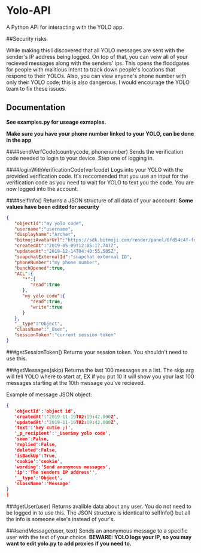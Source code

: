 # Yolo-API

A Python API for interacting with the YOLO app.

##Security risks

While making this I discovered that all YOLO messages are sent with the sender's IP address being logged. On top of that, you can veiw all of your recieved messages along with the senders' ips. This opens the floodgates for people with malitious intent to track down people's locations that respond to their YOLOs. Also, you can view anyone's phone number with only their YOLO code; this is also dangerous. I would encourage the YOLO team to fix these issues.

## Documentation

**See examples.py for useage exmaples.**

**Make sure you have your phone number linked to your YOLO, can be done in the app**


####sendVerfCode(countrycode, phonenumber)
Sends the verification code needed to login to your device. Step one of logging in.

####loginWithVerificationCode(verfcode)
Logs into your YOLO with the provided verification code. It's reccomended that you use an input for the verification code as you need to wait for YOLO to text you the code. You are now logged into the account.

####selfInfo()
Returns a JSON structure of all data of your acccount:
**Some values have been edited for security**
```json
{
   "objectId":"my yolo code",
   "username":"username",
   "displayName":"Archer",
   "bitmojiAvatarUrl":"https://sdk.bitmoji.com/render/panel/6fd54c4f-fdd1-4283-a768-bf54dc9399ae-AS1tcjbzndEPSwy5ioL_twqocqCt-v1.png?transparent=1&palette=1",
   "createdAt":"2019-05-09T12:05:17.747Z",
   "updatedAt":"2019-12-14T04:40:55.505Z",
   "snapchatExternalId":"snapchat external ID",
   "phoneNumber":"my phone number",
   "bunchOpened":true,
   "ACL":{
      "*":{
         "read":true
      },
      "my yolo code":{
         "read":true,
         "write":true
      }
   },
   "__type":"Object",
   "className":"_User",
   "sessionToken":"current session token"
}
```

###getSessionToken()
Returns your session token. You shouldn't need to use this.

###getMessages(skip)
Returns the last 100 messages as a list. The skip arg will tell YOLO where to start at, EX if you put 10 it will show you your last 100 messages starting at the 10th message you've recieved.

Example of message JSON object:

```json
{
   'objectId':'object id',
   'createdAt':'2019-11-19T02:19:42.000Z',
   'updatedAt':'2019-11-19T02:19:42.000Z',
   'text':'hey cutie ;)',
   '_p_recipient':'_User$my yolo code',
   'seen':False,
   'replied':False,
   'deleted':False,
   'isBackUp':True,
   'cookie':'cookie',
   'wording':'Send anonymous messages',
   'ip':'The senders IP address'',
   '__type':'Object',
   'className':'Message'
}
]
```

###getUser(user)
Returns avalible data about any user. You do not need to be logged in to use this. The JSON structure is identical to selfInfo() but all the info is someone else's instead of your's.

###sendMessage(user, text)
Sends an anonymous message to a specific user with the text of your choice. **BEWARE: YOLO logs your IP, so you may want to edit yolo.py to add proxies if you need to.**